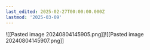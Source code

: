 ```yaml
---
last_edited: 2025-02-27T00:00:00.000Z
lastmod: '2025-03-09'
---
```






![[Pasted image 20240804145905.png]]![[Pasted image 20240804145907.png]]
